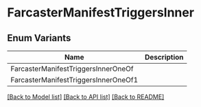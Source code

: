 # FarcasterManifestTriggersInner

## Enum Variants

| Name | Description |
|---- | -----|
| FarcasterManifestTriggersInnerOneOf |  |
| FarcasterManifestTriggersInnerOneOf1 |  |

[[Back to Model list]](../README.md#documentation-for-models) [[Back to API list]](../README.md#documentation-for-api-endpoints) [[Back to README]](../README.md)


